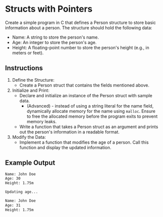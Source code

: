 # Structs with Pointers

Create a simple program in C that defines a Person structure to store basic information
about a person. The structure should hold the following data:

- Name: A string to store the person's name.
- Age: An integer to store the person's age.
- Height: A floating-point number to store the person's height (e.g., in meters or feet).

## Instructions

1. Define the Structure:
    - Create a Person struct that contains the fields mentioned above.
1. Initialize and Print:
    - Declare and initialize an instance of the Person struct with sample data.
        - (Advanced) - instead of using a string literal for the name field, dynamically
          allocate memory for the name using `malloc`. Ensure to free the allocated memory
          before the program exits to prevent memory leaks.
    - Write a function that takes a Person struct as an argument and prints out the
      person's information in a readable format.
1. Modify the Data:
    - Implement a function that modifies the age of a person. Call this function and
      display the updated information.

## Example Output

```txt
Name: John Doe
Age: 30
Height: 1.75m

Updating age...

Name: John Doe
Age: 31
Height: 1.75m
```
